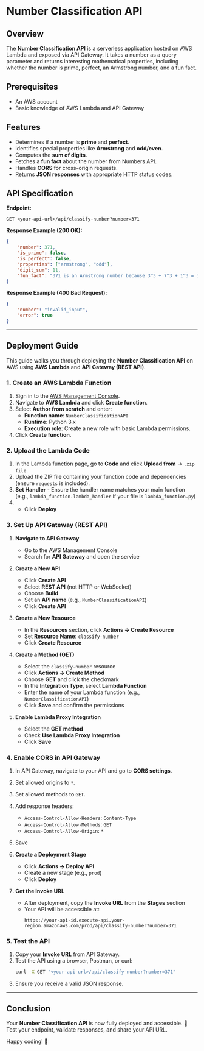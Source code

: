 # Number Classification API

## Overview
The **Number Classification API** is a serverless application hosted on AWS Lambda and exposed via API Gateway. It takes a number as a query parameter and returns interesting mathematical properties, including whether the number is prime, perfect, an Armstrong number, and a fun fact.

## Prerequisites
- An AWS account
- Basic knowledge of AWS Lambda and API Gateway

## Features
- Determines if a number is **prime** and **perfect**.
- Identifies special properties like **Armstrong** and **odd/even**.
- Computes the **sum of digits**.
- Fetches a **fun fact** about the number from Numbers API.
- Handles **CORS** for cross-origin requests.
- Returns **JSON responses** with appropriate HTTP status codes.

## API Specification
**Endpoint:**
```
GET <your-api-url>/api/classify-number?number=371
```

**Response Example (200 OK):**
```json
{
    "number": 371,
    "is_prime": false,
    "is_perfect": false,
    "properties": ["armstrong", "odd"],
    "digit_sum": 11,
    "fun_fact": "371 is an Armstrong number because 3^3 + 7^3 + 1^3 = 371"
}
```

**Response Example (400 Bad Request):**
```json
{
    "number": "invalid_input",
    "error": true
}
```

---

## Deployment Guide
This guide walks you through deploying the **Number Classification API** on AWS using **AWS Lambda** and **API Gateway (REST API)**.

### **1. Create an AWS Lambda Function**
1. Sign in to the [AWS Management Console](https://aws.amazon.com/console/).
2. Navigate to **AWS Lambda** and click **Create function**.
3. Select **Author from scratch** and enter:
   - **Function name**: `NumberClassificationAPI`
   - **Runtime**: Python 3.x
   - **Execution role**: Create a new role with basic Lambda permissions.
4. Click **Create function**.

### **2. Upload the Lambda Code**
1. In the Lambda function page, go to **Code** and click **Upload from** → `.zip file`.
2. Upload the ZIP file containing your function code and dependencies (ensure `requests` is included).
3. **Set Handler**    - Ensure the handler name matches your main function (e.g., `lambda_function.lambda_handler` if your file is `lambda_function.py`)
4.    - Click **Deploy**

### **3. Set Up API Gateway (REST API)**
1. **Navigate to API Gateway**
   - Go to the AWS Management Console
   - Search for **API Gateway** and open the service

2. **Create a New API**
   - Click **Create API**
   - Select **REST API** (not HTTP or WebSocket)
   - Choose **Build**
   - Set an **API name** (e.g., `NumberClassificationAPI`)
   - Click **Create API**

3. **Create a New Resource**
   - In the **Resources** section, click **Actions → Create Resource**
   - Set **Resource Name**: `classify-number`
   - Click **Create Resource**

4. **Create a Method (GET)**
   - Select the `classify-number` resource
   - Click **Actions → Create Method**
   - Choose **GET** and click the checkmark
   - In the **Integration Type**, select **Lambda Function**
   - Enter the name of your Lambda function (e.g., `NumberClassificationAPI`)
   - Click **Save** and confirm the permissions

5. **Enable Lambda Proxy Integration**
   - Select the **GET method**
   - Check **Use Lambda Proxy Integration**
   - Click **Save**

### **4. Enable CORS in API Gateway**
1. In API Gateway, navigate to your API and go to **CORS settings**.
2. Set allowed origins to `*`.
3. Set allowed methods to `GET`.
4. Add response headers:
   - `Access-Control-Allow-Headers`: `Content-Type`
   - `Access-Control-Allow-Methods`: `GET`
   - `Access-Control-Allow-Origin`: `*`
5. Save
6. **Create a Deployment Stage**
   - Click **Actions → Deploy API**
   - Create a new stage (e.g., `prod`)
   - Click **Deploy**

7. **Get the Invoke URL**
   - After deployment, copy the **Invoke URL** from the **Stages** section
   - Your API will be accessible at:
     ```
     https://your-api-id.execute-api.your-region.amazonaws.com/prod/api/classify-number?number=371
     ```

### **5. Test the API**
1. Copy your **Invoke URL** from API Gateway.
2. Test the API using a browser, Postman, or curl:
   ```sh
   curl -X GET "<your-api-url>/api/classify-number?number=371"
   ```
3. Ensure you receive a valid JSON response.


---

## Conclusion
Your **Number Classification API** is now fully deployed and accessible. 🚀 Test your endpoint, validate responses, and share your API URL.

Happy coding! 🎉

